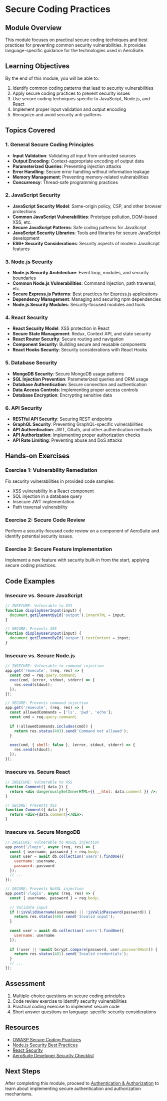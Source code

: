 # Secure Coding Practices

## Module Overview

This module focuses on practical secure coding techniques and best practices for preventing common security vulnerabilities. It provides language-specific guidance for the technologies used in AeroSuite.

## Learning Objectives

By the end of this module, you will be able to:

1. Identify common coding patterns that lead to security vulnerabilities
2. Apply secure coding practices to prevent security issues
3. Use secure coding techniques specific to JavaScript, Node.js, and React
4. Implement proper input validation and output encoding
5. Recognize and avoid security anti-patterns

## Topics Covered

### 1. General Secure Coding Principles

- **Input Validation**: Validating all input from untrusted sources
- **Output Encoding**: Context-appropriate encoding of output data
- **Parameterized Queries**: Preventing injection attacks
- **Error Handling**: Secure error handling without information leakage
- **Memory Management**: Preventing memory-related vulnerabilities
- **Concurrency**: Thread-safe programming practices

### 2. JavaScript Security

- **JavaScript Security Model**: Same-origin policy, CSP, and other browser protections
- **Common JavaScript Vulnerabilities**: Prototype pollution, DOM-based XSS, etc.
- **Secure JavaScript Patterns**: Safe coding patterns for JavaScript
- **JavaScript Security Libraries**: Tools and libraries for secure JavaScript development
- **ES6+ Security Considerations**: Security aspects of modern JavaScript features

### 3. Node.js Security

- **Node.js Security Architecture**: Event loop, modules, and security boundaries
- **Common Node.js Vulnerabilities**: Command injection, path traversal, etc.
- **Secure Express.js Patterns**: Best practices for Express.js applications
- **Dependency Management**: Managing and securing npm dependencies
- **Node.js Security Modules**: Security-focused modules and tools

### 4. React Security

- **React Security Model**: XSS protection in React
- **Secure State Management**: Redux, Context API, and state security
- **React Router Security**: Secure routing and navigation
- **Component Security**: Building secure and reusable components
- **React Hooks Security**: Security considerations with React Hooks

### 5. Database Security

- **MongoDB Security**: Secure MongoDB usage patterns
- **SQL Injection Prevention**: Parameterized queries and ORM usage
- **Database Authentication**: Secure connection and authentication
- **Data Access Controls**: Implementing proper access controls
- **Database Encryption**: Encrypting sensitive data

### 6. API Security

- **RESTful API Security**: Securing REST endpoints
- **GraphQL Security**: Preventing GraphQL-specific vulnerabilities
- **API Authentication**: JWT, OAuth, and other authentication methods
- **API Authorization**: Implementing proper authorization checks
- **API Rate Limiting**: Preventing abuse and DoS attacks

## Hands-on Exercises

### Exercise 1: Vulnerability Remediation

Fix security vulnerabilities in provided code samples:
- XSS vulnerability in a React component
- SQL injection in a database query
- Insecure JWT implementation
- Path traversal vulnerability

### Exercise 2: Secure Code Review

Perform a security-focused code review on a component of AeroSuite and identify potential security issues.

### Exercise 3: Secure Feature Implementation

Implement a new feature with security built-in from the start, applying secure coding practices.

## Code Examples

### Insecure vs. Secure JavaScript

```javascript
// INSECURE: Vulnerable to XSS
function displayUserInput(input) {
  document.getElementById('output').innerHTML = input;
}

// SECURE: Prevents XSS
function displayUserInput(input) {
  document.getElementById('output').textContent = input;
}
```

### Insecure vs. Secure Node.js

```javascript
// INSECURE: Vulnerable to command injection
app.get('/execute', (req, res) => {
  const cmd = req.query.command;
  exec(cmd, (error, stdout, stderr) => {
    res.send(stdout);
  });
});

// SECURE: Prevents command injection
app.get('/execute', (req, res) => {
  const allowedCommands = ['ls', 'pwd', 'echo'];
  const cmd = req.query.command;
  
  if (!allowedCommands.includes(cmd)) {
    return res.status(403).send('Command not allowed');
  }
  
  exec(cmd, { shell: false }, (error, stdout, stderr) => {
    res.send(stdout);
  });
});
```

### Insecure vs. Secure React

```jsx
// INSECURE: Vulnerable to XSS
function Comment({ data }) {
  return <div dangerouslySetInnerHTML={{ __html: data.comment }} />;
}

// SECURE: Prevents XSS
function Comment({ data }) {
  return <div>{data.comment}</div>;
}
```

### Insecure vs. Secure MongoDB

```javascript
// INSECURE: Vulnerable to NoSQL injection
app.post('/login', async (req, res) => {
  const { username, password } = req.body;
  const user = await db.collection('users').findOne({
    username: username,
    password: password
  });
  // ...
});

// SECURE: Prevents NoSQL injection
app.post('/login', async (req, res) => {
  const { username, password } = req.body;
  
  // Validate input
  if (!isValidUsername(username) || !isValidPassword(password)) {
    return res.status(400).send('Invalid input');
  }
  
  const user = await db.collection('users').findOne({
    username: username
  });
  
  if (!user || !await bcrypt.compare(password, user.passwordHash)) {
    return res.status(401).send('Invalid credentials');
  }
  // ...
});
```

## Assessment

1. Multiple-choice questions on secure coding principles
2. Code review exercise to identify security vulnerabilities
3. Practical coding exercise to implement secure code
4. Short answer questions on language-specific security considerations

## Resources

- [OWASP Secure Coding Practices](https://owasp.org/www-project-secure-coding-practices-quick-reference-guide/)
- [Node.js Security Best Practices](https://github.com/goldbergyoni/nodebestpractices#6-security-best-practices)
- [React Security](https://reactjs.org/docs/security.html)
- [AeroSuite Developer Security Checklist](../developer-security-checklist.md)

## Next Steps

After completing this module, proceed to [Authentication & Authorization](03-authentication-authorization.md) to learn about implementing secure authentication and authorization mechanisms. 